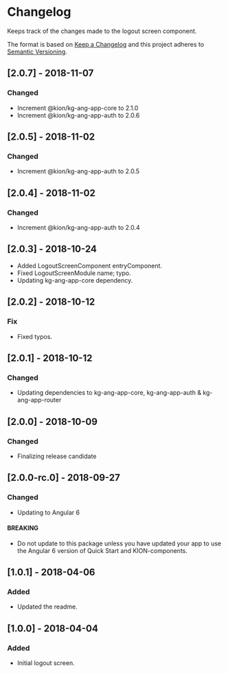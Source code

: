# Changelog
Keeps track of the changes made to the logout screen component.

The format is based on [Keep a Changelog](http://keepachangelog.com/en/1.0.0/)
and this project adheres to [Semantic Versioning](http://semver.org/spec/v2.0.0.html).

## [2.0.7] - 2018-11-07
### Changed
- Increment @kion/kg-ang-app-core to 2.1.0
- Increment @kion/kg-ang-app-auth to 2.0.6

## [2.0.5] - 2018-11-02
### Changed
- Increment @kion/kg-ang-app-auth to 2.0.5

## [2.0.4] - 2018-11-02
### Changed
- Increment @kion/kg-ang-app-auth to 2.0.4

## [2.0.3] - 2018-10-24
- Added LogoutScreenComponent entryComponent.
- Fixed LogoutScreenModule name; typo.
- Updating kg-ang-app-core dependency.

## [2.0.2] - 2018-10-12
### Fix
- Fixed typos.

## [2.0.1] - 2018-10-12
### Changed
- Updating dependencies to kg-ang-app-core, kg-ang-app-auth & kg-ang-app-router

## [2.0.0] - 2018-10-09
### Changed
- Finalizing release candidate

## [2.0.0-rc.0] - 2018-09-27
### Changed
- Updating to Angular 6
#### BREAKING
- Do not update to this package unless you have updated your app to use the Angular 6 version of Quick Start and KION-components.

## [1.0.1] - 2018-04-06
### Added
- Updated the readme.

## [1.0.0] - 2018-04-04
### Added
- Initial logout screen.
